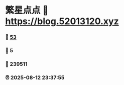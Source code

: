 # 繁星点点 :link: https://blog.52013120.xyz 
### :page_facing_up: [53](https://blog.52013120.xyz/tag.html) 
### :speech_balloon: 5 
### :hibiscus: 239511 
### :alarm_clock: 2025-08-12 23:37:55 
